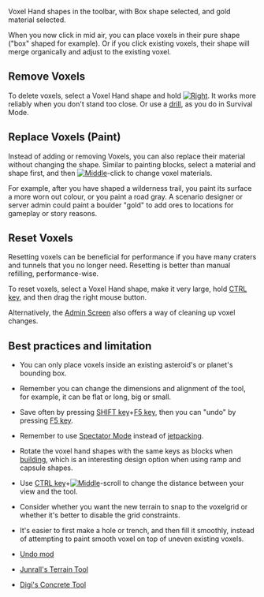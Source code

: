 Voxel Hand shapes in the toolbar, with Box shape selected, and gold material selected.

When you now click in mid air, you can place voxels in their pure shape ("box" shaped for example). Or if you click existing voxels, their shape will merge organically and adjust to the existing voxel.

## Remove Voxels

To delete voxels, select a Voxel Hand shape and hold [![Right](https://commons.wiki.gg/images/thumb/Keyboard_White_Mouse_Right.png/20px-Keyboard_White_Mouse_Right.png?3581de)](https://spaceengineers.wiki.gg/wiki/File:Keyboard_White_Mouse_Right.png "Right"). It works more reliably when you don't stand too close. Or use a [drill](https://spaceengineers.wiki.gg/wiki/Drill "Drill"), as you do in Survival Mode.

## Replace Voxels (Paint)

Instead of adding or removing Voxels, you can also replace their material without changing the shape. Similar to painting blocks, select a material and shape first, and then [![Middle](https://commons.wiki.gg/images/thumb/Keyboard_White_Mouse_Middle.png/20px-Keyboard_White_Mouse_Middle.png?6ca49a)](https://spaceengineers.wiki.gg/wiki/File:Keyboard_White_Mouse_Middle.png "Middle")\-click to change voxel materials.

For example, after you have shaped a wilderness trail, you paint its surface a more worn out colour, or you paint a road gray. A scenario designer or server admin could paint a boulder "gold" to add ores to locations for gameplay or story reasons.

## Reset Voxels

Resetting voxels can be beneficial for performance if you have many craters and tunnels that you no longer need. Resetting is better than manual refilling, performance-wise.

To reset voxels, select a Voxel Hand shape, make it very large, hold [CTRL key](https://spaceengineers.wiki.gg/wiki/Key_Bindings "Key Bindings"), and then drag the right mouse button.

Alternatively, the [Admin Screen](https://spaceengineers.wiki.gg/wiki/Admin_Screen "Admin Screen") also offers a way of cleaning up voxel changes.

## Best practices and limitation

*   You can only place voxels inside an existing asteroid's or planet's bounding box.
*   Remember you can change the dimensions and alignment of the tool, for example, it can be flat or long, big or small.
*   Save often by pressing [SHIFT key](https://spaceengineers.wiki.gg/wiki/Key_Bindings "Key Bindings")+[F5 key](https://spaceengineers.wiki.gg/wiki/Key_Bindings "Key Bindings"), then you can "undo" by pressing [F5 key](https://spaceengineers.wiki.gg/wiki/Key_Bindings "Key Bindings").
*   Remember to use [Spectator Mode](https://spaceengineers.wiki.gg/wiki/Spectator_Mode "Spectator Mode") instead of [jetpacking](https://spaceengineers.wiki.gg/wiki/Jetpack "Jetpack").
*   Rotate the voxel hand shapes with the same keys as blocks when [building](https://spaceengineers.wiki.gg/wiki/Building "Building"), which is an interesting design option when using ramp and capsule shapes.
*   Use [CTRL key](https://spaceengineers.wiki.gg/wiki/Key_Bindings "Key Bindings")+[![Middle](https://commons.wiki.gg/images/thumb/Keyboard_White_Mouse_Middle.png/20px-Keyboard_White_Mouse_Middle.png?6ca49a)](https://spaceengineers.wiki.gg/wiki/File:Keyboard_White_Mouse_Middle.png "Middle")\-scroll to change the distance between your view and the tool.
*   Consider whether you want the new terrain to snap to the voxelgrid or whether it's better to disable the grid constraints.
*   It's easier to first make a hole or trench, and then fill it smoothly, instead of attempting to paint smooth voxel on top of uneven existing voxels.

*   [Undo mod](https://steamcommunity.com/sharedfiles/filedetails/?id=2817339481)
*   [Junrall's Terrain Tool](https://steamcommunity.com/sharedfiles/filedetails/?id=2820001381)
*   [Digi's Concrete Tool](https://steamcommunity.com/sharedfiles/filedetails/?id=396679430)